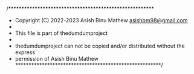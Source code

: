 /*******************************************************
 * Copyright (C) 2022-2023 Asish Binu Mathew asishbm98@gmail.com
 * 
 * This file is part of thedumdumproject
 * 
 * thedumdumproject can not be copied and/or distributed without the express
 * permission of Asish Binu Mathew
 *******************************************************/